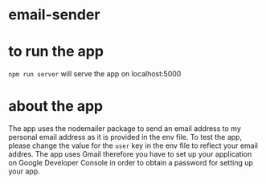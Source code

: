 # email-sender

# to run the app
`npm run server` will serve the app on localhost:5000

# about the app
The app uses the nodemailer package to send an email address to my personal email address as it is provided in the env file. To test the app, please change the value for the `user` key in the env file to reflect your email addres. The app uses Gmail therefore you have to set up your application on Google Developer Console in order to obtain a password for setting up your app. 
